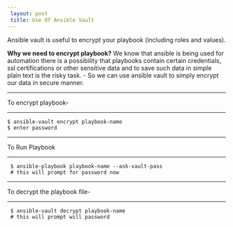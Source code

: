```yaml
---
 layout: post
 title: Use Of Ansible Vault
---
```

  
  Ansible vault is useful to encrypt your playbook (including roles and values).

  **Why we need to encrypt playbook?**
    We know that ansible is being used for automation there is a possibility that playbooks contain certain credentials, ssl certifications or other sensitive data and to save such data in simple 
    plain text is the risky task.
    - So we can use ansible vault to simply encrypt our data in secure manner.


 ---
   To encrypt playbook-

 ---
    $ ansible-vault encrypt playbook-name
    $ enter password 

 ---
   To Run Playbook   
  
  ---
     $ ansible-playbook playbook-name --ask-vault-pass  
     # this will prompt for password now

 ---
   To decrypt the playbook file-
  
  ---
     $ ansible-vault decrypt playbook-name
     # this will prompt will password    